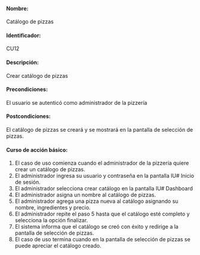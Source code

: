 #### Nombre: 
Catálogo de pizzas
#### Identificador: 
CU12
#### Descripción: 
Crear catálogo de pizzas
#### Precondiciones: 
El usuario se autenticó como administrador de la pizzería
#### Postcondiciones: 
El catálogo de pizzas se creará y se mostrará en la pantalla de selección de pizzas.
#### Curso de acción básico:
1. El caso de uso comienza cuando el administrador de la pizzería quiere crear un catálogo de pizzas.
2. El administrador ingresa su usuario y contraseña en la pantalla IU# Inicio de sesión.
3. El administrador selecciona crear catálogo en la pantalla IU# Dashboard 
4. El administrador asigna un nombre al catálogo de pizzas.
5. El administrador agrega una pizza nueva al catálogo asignando su nombre, ingredientes y precio.
6. El administrador repite el paso 5 hasta que el catálogo esté completo y selecciona la opción finalizar.
7. El sistema informa que el catálogo se creó con éxito y redirige a la pantalla de selección de pizzas.
8. El caso de uso termina cuando en la pantalla de selección de pizzas se puede apreciar el catálogo creado.
